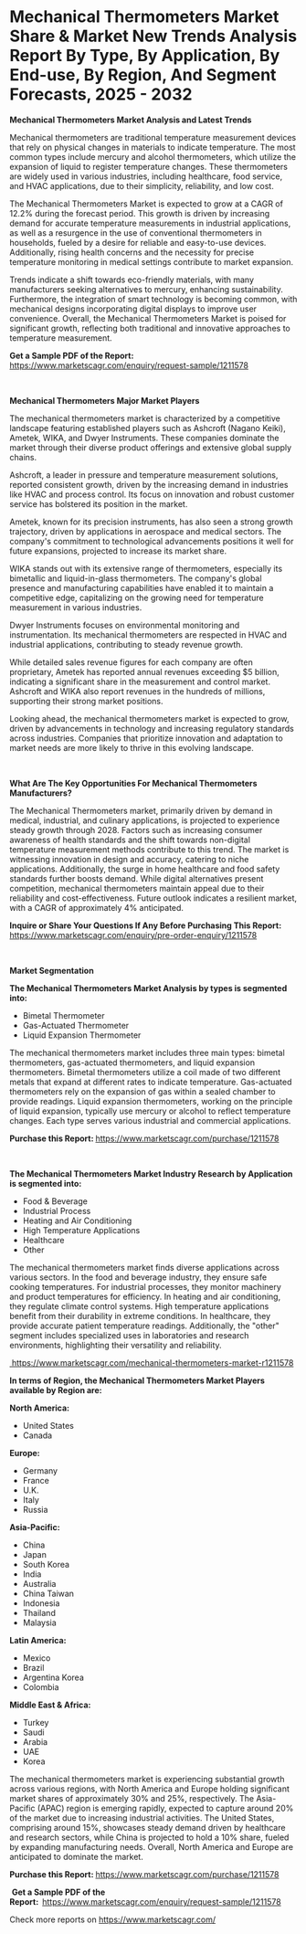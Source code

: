 <p><h1>Mechanical Thermometers Market Share & Market New Trends Analysis Report By Type, By Application, By End-use, By Region, And Segment Forecasts, 2025 - 2032</h1></p><p><strong>Mechanical Thermometers Market Analysis and Latest Trends</strong></p>
<p><p>Mechanical thermometers are traditional temperature measurement devices that rely on physical changes in materials to indicate temperature. The most common types include mercury and alcohol thermometers, which utilize the expansion of liquid to register temperature changes. These thermometers are widely used in various industries, including healthcare, food service, and HVAC applications, due to their simplicity, reliability, and low cost.</p><p>The Mechanical Thermometers Market is expected to grow at a CAGR of 12.2% during the forecast period. This growth is driven by increasing demand for accurate temperature measurements in industrial applications, as well as a resurgence in the use of conventional thermometers in households, fueled by a desire for reliable and easy-to-use devices. Additionally, rising health concerns and the necessity for precise temperature monitoring in medical settings contribute to market expansion. </p><p>Trends indicate a shift towards eco-friendly materials, with many manufacturers seeking alternatives to mercury, enhancing sustainability. Furthermore, the integration of smart technology is becoming common, with mechanical designs incorporating digital displays to improve user convenience. Overall, the Mechanical Thermometers Market is poised for significant growth, reflecting both traditional and innovative approaches to temperature measurement.</p></p>
<p><strong>Get a Sample PDF of the Report:&nbsp;</strong> <a href="https://www.marketscagr.com/enquiry/request-sample/1211578?utm_campaign=3101&utm_medium=2&utm_source=Github&utm_content=ia&utm_term=24032025&utm_id=mechanical-thermometers">https://www.marketscagr.com/enquiry/request-sample/1211578</a></p>
<p>&nbsp;</p>
<p><strong>Mechanical Thermometers Major Market Players</strong></p>
<p><p>The mechanical thermometers market is characterized by a competitive landscape featuring established players such as Ashcroft (Nagano Keiki), Ametek, WIKA, and Dwyer Instruments. These companies dominate the market through their diverse product offerings and extensive global supply chains.</p><p>Ashcroft, a leader in pressure and temperature measurement solutions, reported consistent growth, driven by the increasing demand in industries like HVAC and process control. Its focus on innovation and robust customer service has bolstered its position in the market. </p><p>Ametek, known for its precision instruments, has also seen a strong growth trajectory, driven by applications in aerospace and medical sectors. The company's commitment to technological advancements positions it well for future expansions, projected to increase its market share.</p><p>WIKA stands out with its extensive range of thermometers, especially its bimetallic and liquid-in-glass thermometers. The company's global presence and manufacturing capabilities have enabled it to maintain a competitive edge, capitalizing on the growing need for temperature measurement in various industries.</p><p>Dwyer Instruments focuses on environmental monitoring and instrumentation. Its mechanical thermometers are respected in HVAC and industrial applications, contributing to steady revenue growth.</p><p>While detailed sales revenue figures for each company are often proprietary, Ametek has reported annual revenues exceeding $5 billion, indicating a significant share in the measurement and control market. Ashcroft and WIKA also report revenues in the hundreds of millions, supporting their strong market positions.</p><p>Looking ahead, the mechanical thermometers market is expected to grow, driven by advancements in technology and increasing regulatory standards across industries. Companies that prioritize innovation and adaptation to market needs are more likely to thrive in this evolving landscape.</p></p>
<p>&nbsp;</p>
<p><strong>What Are The Key Opportunities For Mechanical Thermometers Manufacturers?</strong></p>
<p><p>The Mechanical Thermometers market, primarily driven by demand in medical, industrial, and culinary applications, is projected to experience steady growth through 2028. Factors such as increasing consumer awareness of health standards and the shift towards non-digital temperature measurement methods contribute to this trend. The market is witnessing innovation in design and accuracy, catering to niche applications. Additionally, the surge in home healthcare and food safety standards further boosts demand. While digital alternatives present competition, mechanical thermometers maintain appeal due to their reliability and cost-effectiveness. Future outlook indicates a resilient market, with a CAGR of approximately 4% anticipated.</p></p>
<p><strong>Inquire or Share Your Questions If Any Before Purchasing This Report:</strong> <a href="https://www.marketscagr.com/enquiry/pre-order-enquiry/1211578?utm_campaign=3101&utm_medium=2&utm_source=Github&utm_content=ia&utm_term=24032025&utm_id=mechanical-thermometers">https://www.marketscagr.com/enquiry/pre-order-enquiry/1211578</a></p>
<p>&nbsp;</p>
<p><strong>Market Segmentation</strong></p>
<p><strong>The Mechanical Thermometers Market Analysis by types is segmented into:</strong></p>
<p><ul><li>Bimetal Thermometer</li><li>Gas-Actuated Thermometer</li><li>Liquid Expansion Thermometer</li></ul></p>
<p><p>The mechanical thermometers market includes three main types: bimetal thermometers, gas-actuated thermometers, and liquid expansion thermometers. Bimetal thermometers utilize a coil made of two different metals that expand at different rates to indicate temperature. Gas-actuated thermometers rely on the expansion of gas within a sealed chamber to provide readings. Liquid expansion thermometers, working on the principle of liquid expansion, typically use mercury or alcohol to reflect temperature changes. Each type serves various industrial and commercial applications.</p></p>
<p><strong>Purchase this Report:&nbsp;</strong><a href="https://www.marketscagr.com/purchase/1211578?utm_campaign=3101&utm_medium=2&utm_source=Github&utm_content=ia&utm_term=24032025&utm_id=mechanical-thermometers">https://www.marketscagr.com/purchase/1211578</a></p>
<p>&nbsp;</p>
<p><strong>The Mechanical Thermometers Market Industry Research by Application is segmented into:</strong></p>
<p><ul><li>Food & Beverage</li><li>Industrial Process</li><li>Heating and Air Conditioning</li><li>High Temperature Applications</li><li>Healthcare</li><li>Other</li></ul></p>
<p><p>The mechanical thermometers market finds diverse applications across various sectors. In the food and beverage industry, they ensure safe cooking temperatures. For industrial processes, they monitor machinery and product temperatures for efficiency. In heating and air conditioning, they regulate climate control systems. High temperature applications benefit from their durability in extreme conditions. In healthcare, they provide accurate patient temperature readings. Additionally, the "other" segment includes specialized uses in laboratories and research environments, highlighting their versatility and reliability.</p></p>
<p><a href="https://www.marketscagr.com/mechanical-thermometers-market-r1211578?utm_campaign=3101&utm_medium=2&utm_source=Github&utm_content=ia&utm_term=24032025&utm_id=mechanical-thermometers">&nbsp;https://www.marketscagr.com/mechanical-thermometers-market-r1211578</a></p>
<p><strong>In terms of Region, the Mechanical Thermometers Market Players available by Region are:</strong></p>
<p>
    <p> <strong> North America: </strong>
        <ul>
            <li>United States</li>
            <li>Canada</li>
        </ul>
        </p> 
    <p> <strong> Europe: </strong>
        <ul>
            <li>Germany</li>
            <li>France</li>
            <li>U.K.</li>
            <li>Italy</li>
            <li>Russia</li>
        </ul>
        </p> 
    <p> <strong> Asia-Pacific: </strong>
        <ul>
            <li>China</li>
            <li>Japan</li>
            <li>South Korea</li>
            <li>India</li>
            <li>Australia</li>
            <li>China Taiwan</li>
            <li>Indonesia</li>
            <li>Thailand</li>
            <li>Malaysia</li>
        </ul>
        </p> 
    <p> <strong> Latin America: </strong>
        <ul>
            <li>Mexico</li>
            <li>Brazil</li>
            <li>Argentina Korea</li>
            <li>Colombia</li>
        </ul>
        </p> 
    <p> <strong> Middle East & Africa: </strong>
        <ul>
            <li>Turkey</li>
            <li>Saudi</li>
            <li>Arabia</li>
            <li>UAE</li>
            <li>Korea</li>
        </ul>
    </p>
    </p>
<p><p>The mechanical thermometers market is experiencing substantial growth across various regions, with North America and Europe holding significant market shares of approximately 30% and 25%, respectively. The Asia-Pacific (APAC) region is emerging rapidly, expected to capture around 20% of the market due to increasing industrial activities. The United States, comprising around 15%, showcases steady demand driven by healthcare and research sectors, while China is projected to hold a 10% share, fueled by expanding manufacturing needs. Overall, North America and Europe are anticipated to dominate the market.</p></p>
<p><strong>Purchase this Report: </strong><a href="https://www.marketscagr.com/purchase/1211578?utm_campaign=3101&utm_medium=2&utm_source=Github&utm_content=ia&utm_term=24032025&utm_id=mechanical-thermometers">https://www.marketscagr.com/purchase/1211578</a></p>
<p>&nbsp;<strong>Get a Sample PDF of the Report:&nbsp;&nbsp;</strong><a href="https://www.marketscagr.com/enquiry/request-sample/1211578?utm_campaign=3101&utm_medium=2&utm_source=Github&utm_content=ia&utm_term=24032025&utm_id=mechanical-thermometers">https://www.marketscagr.com/enquiry/request-sample/1211578</a></p>
<p><strong></strong></p>
<p>Check more reports on <a href="https://www.marketscagr.com/?utm_campaign=3101&utm_medium=2&utm_source=Github&utm_content=ia&utm_term=24032025&utm_id=mechanical-thermometers">https://www.marketscagr.com/</a></p>